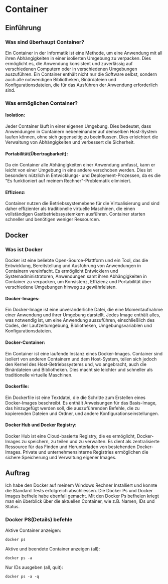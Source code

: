 # Container 

## Einführung 
### Was sind überhaupt Container?

Ein Container in der Informatik ist eine Methode, um eine Anwendung mit all ihren Abhängigkeiten in einer isolierten Umgebung zu verpacken. Dies ermöglicht es, die Anwendung konsistent und zuverlässig auf verschiedenen Computern oder in verschiedenen Umgebungen auszuführen. Ein Container enthält nicht nur die Software selbst, sondern auch alle notwendigen Bibliotheken, Binärdateien und Konfigurationsdateien, die für das Ausführen der Anwendung erforderlich sind.

### Was ermöglichen Container?

#### Isolation: 
Jeder Container läuft in einer eigenen Umgebung. Dies bedeutet, dass Anwendungen in Containern nebeneinander auf demselben Host-System laufen können, ohne sich gegenseitig zu beeinflussen. Dies erleichtert die Verwaltung von Abhängigkeiten und verbessert die Sicherheit.

#### Portabilität(Übertragbarkeit): 
Da ein Container alle Abhängigkeiten einer Anwendung umfasst, kann er leicht von einer Umgebung in eine andere verschoben werden. Dies ist besonders nützlich in Entwicklungs- und Deployment-Prozessen, da es die "Es funktioniert auf meinem Rechner"-Problematik eliminiert.

#### Effizienz: 
Container nutzen die Betriebssystemebene für die Virtualisierung und sind daher effizienter als traditionelle virtuelle Maschinen, die einen vollständigen Gastbetriebssystemkern ausführen. Container starten schneller und benötigen weniger Ressourcen.


## Docker 

### Was ist Docker 
Docker ist eine beliebte Open-Source-Plattform und ein Tool, das die Entwicklung, Bereitstellung und Ausführung von Anwendungen in Containern vereinfacht. Es ermöglicht Entwicklern und Systemadministratoren, Anwendungen samt ihren Abhängigkeiten in Container zu verpacken, um Konsistenz, Effizienz und Portabilität über verschiedene Umgebungen hinweg zu gewährleisten.

#### Docker-Images: 
Ein Docker-Image ist eine unveränderliche Datei, die eine Momentaufnahme einer Anwendung und ihrer Umgebung darstellt. Jedes Image enthält alles, was notwendig ist, um eine Anwendung auszuführen, einschließlich des Codes, der Laufzeitumgebung, Bibliotheken, Umgebungsvariablen und Konfigurationsdateien.

#### Docker-Container: 
Ein Container ist eine laufende Instanz eines Docker-Images. Container sind isoliert von anderen Containern und dem Host-System, teilen sich jedoch den Kernel des Host-Betriebssystems und, wo angebracht, auch die Binärdateien und Bibliotheken. Dies macht sie leichter und schneller als traditionelle virtuelle Maschinen.

#### Dockerfile:
Ein Dockerfile ist eine Textdatei, die die Schritte zum Erstellen eines Docker-Images beschreibt. Es enthält Anweisungen für das Basis-Image, das hinzugefügt werden soll, die auszuführenden Befehle, die zu kopierenden Dateien und Ordner, und andere Konfigurationseinstellungen.

#### Docker Hub und Docker Registry: 
Docker Hub ist eine Cloud-basierte Registry, die es ermöglicht, Docker-Images zu speichern, zu teilen und zu verwalten. Es dient als zentralisierte Ressource für das Finden und Herunterladen von bestehenden Docker-Images. Private und unternehmensinterne Registries ermöglichen die sichere Speicherung und Verwaltung eigener Images.

## Auftrag 
Ich habe den Docker auf meinem Windows Rechner Installiert und konnte die Standard Tests erfolgreich abschliessen.
Die Docker Ps und Docker Images befhele habe ebenfall gemacht. Mit den Docker Ps befhelen kriegt man ein überblick über die aktuellen Container, wie z.B. Namen, IDs und Status.

### Docker PS(Details) befehle

Aktive Container anzeigen:
```
docker ps
```
Aktive und beendete Container anzeigen (all):
```
docker ps -a
```

Nur IDs ausgeben (all, quit):
```
docker ps -a -q
```
